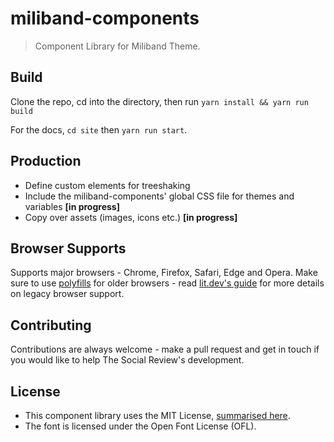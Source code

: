 # miliband-components

> Component Library for Miliband Theme.

## Build

Clone the repo, cd into the directory, then run `yarn install && yarn run build`

For the docs, `cd site` then `yarn run start`.

## Production

-   Define custom elements for treeshaking
-   Include the miliband-components' global CSS file for themes and variables **[in progress]**
-   Copy over assets (images, icons etc.) **[in progress]**

## Browser Supports

Supports major browsers - Chrome, Firefox, Safari, Edge and Opera. Make sure to use [polyfills](https://babeljs.io/docs/en/babel-polyfill) for older browsers - read [lit.dev's guide](https://lit.dev/docs/tools/production/) for more details on legacy browser support.

## Contributing

Contributions are always welcome - make a pull request and get in touch if you would like to help The Social Review's development.

## License

-   This component library uses the MIT License, [summarised here](https://tldrlegal.com/license/mit-license).
-   The font is licensed under the Open Font License (OFL).

